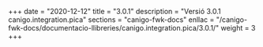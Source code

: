 +++
date        = "2020-12-12"
title       = "3.0.1"
description = "Versió 3.0.1 canigo.integration.pica"
sections    = "canigo-fwk-docs"
enllac		= "/canigo-fwk-docs/documentacio-llibreries/canigo.integration.pica/3.0.1/"
weight		= 3
+++
